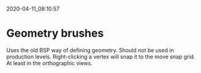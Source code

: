 2020-04-11_08:10:57

# Geometry brushes

Uses the old BSP way of defining geometry.
Should not be used in production levels.
Right-clicking a vertex will snap it to the move snap grid.
At least in the orthographic views.
